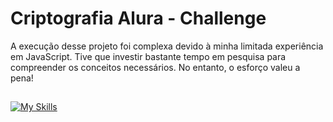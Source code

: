 # Criptografia Alura - Challenge

A execução desse projeto foi complexa devido à minha limitada experiência em JavaScript. Tive que investir bastante tempo em pesquisa para compreender os conceitos necessários. No entanto, o esforço valeu a pena!

##
[![My Skills](https://skillicons.dev/icons?i=js,html,css)](https://skillicons.dev)
